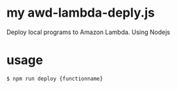 # my awd-lambda-deply.js

Deploy local programs to Amazon Lambda. Using Nodejs

# usage

```
$ npm run deploy {functionname}
```